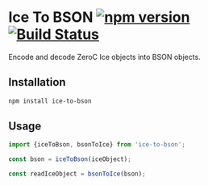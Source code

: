 # Ice To BSON [![npm version][npm-image]][npm-url] [![Build Status][travis-image]][travis-url]

Encode and decode ZeroC Ice objects into BSON objects.

## Installation

```bash
npm install ice-to-bson
```

## Usage

```js
import {iceToBson, bsonToIce} from 'ice-to-bson';

const bson = iceToBson(iceObject);

const readIceObject = bsonToIce(bson);
```

[npm-image]: https://badge.fury.io/js/ice-to-bson.svg
[npm-url]: https://badge.fury.io/js/ice-to-bson
[travis-image]: https://travis-ci.org/aikoven/ice-to-bson.svg?branch=master
[travis-url]: https://travis-ci.org/aikoven/ice-to-bson